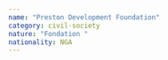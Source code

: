 ```yaml
---
name: "Preston Development Foundation"
category: civil-society
nature: "Fondation "
nationality: NGA
---
```

    